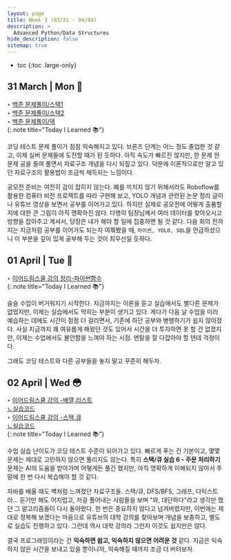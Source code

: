 ```yaml
---
layout: page
title: Week 3 (03/31 - 04/04)
description: >
  Advanced Python/Data Structures
hide_description: false
sitemap: true
---
```


* toc
{:toc .large-only}
## 31 March | Mon 🙂

‣ [백준 문제풀이/스택1](/algorithm/challenges/2025-03-31-02Boj1874/) <br>‣ [백준 문제풀이/스택2](/algorithm/challenges/2025-03-31-01Boj4949/) <br>‣ [백준 문제풀이/덱](/algorithm/challenges/2025-03-30-02Boj2164/) <br>
{:.note title="Today I Learned 📚"}

코딩 테스트 문제 풀이가 점점 익숙해지고 있다. 브론즈 단계는 어느 정도 졸업한 것 같고, 이제 실버 문제들에 도전할 때가 된 듯하다. 아직 속도가 빠르진 않지만, 한 문제 한 문제 공을 들여 풀면서 자료구조 개념을 다시 되짚고 있다. 덕분에 이론적으로만 알고 있던 자료구조의 활용법이 조금씩 체득되는 느낌이다.

공모전 준비는 여전히 감이 잡히지 않는다. 폐를 끼치지 않기 위해서라도 Roboflow를 활용한 컴퓨터 비전 프로젝트를 따라 구현해 보고, YOLO 개념과 관련된 논문 정리 글이나 유튜브 영상을 보면서 공부를 이어가고 있다. 하지만 실제로 공모전에 어떻게 출품할지에 대한 큰 그림이 아직 명확하진 않다. 다행히 팀장님께서 여러 데이터를 찾아오시고 방향을 잡아주고 계셔서, 당장은 내가 해야 할 일에 집중하면 될 것 같다. 다음 회의 전까지는 지금처럼 공부를 이어가도 되는지 여쭤봤을 때, `파이썬, YOLO, SQL`을 언급하셨으니 이 부분을 깊이 있게 공부해 두는 것이 최우선일 듯하다.

## 01 April | Tue 🤔

‣ [이어드림스쿨 강의 정리-파이썬함수](/development/python/2025-04-01-python-클로저/)<br>
{:.note title="Today I Learned 📚"}

슬슬 수업이 버거워지기 시작한다. 지금까지는 이론을 듣고 실습에서도 별다른 문제가 없었지만, 이제는 실습에서도 막히는 부분이 생기고 있다. 게다가 다음 날 수업을 미리 예습하는 데에도 시간이 점점 더 걸리면서, 기존에 하던 공부와 병행하기가 쉽지 않아졌다. 사실 지금까지 꽤 여유롭게 해왔던 것도 있어서 시간을 더 투자하면 못 할 건 없겠지만, 이제는 수업에서도 불안함을 느껴야 하는 시점. 멘탈을 잘 다잡아야 할 텐데 걱정이다.

그래도 코딩 테스트와 다른 공부들을 놓지 말고 꾸준히 해두자.

## 02 April | Wed 😳

‣ [이어드림스쿨 강의 -배열,리스트](/algorithm/2025-04-02-01배열리스트/)<br>[ㄴ실습코드](https://github.com/devyzz/yeardream-python/tree/main/250402%20%EB%B0%B0%EC%97%B4_%EB%A6%AC%EC%8A%A4%ED%8A%B8%20%EC%8B%A4%EC%8A%B5)<br>‣ [이어드림스쿨 강의 -스택,큐](/algorithm/2025-04-02-02스택큐/)<br>[ㄴ실습코드](https://github.com/devyzz/yeardream-python/tree/main/250402%20%EC%8A%A4%ED%83%9D_%ED%81%90%20%EC%8B%A4%EC%8A%B5)<br>{:.note title="Today I Learned 📚"}

수업 실습 난이도가 코딩 테스트 수준이 되어가고 있다. 빠르게 푸는 건 기본이고, 몇몇 문제는 제대로 고민하지 않으면 풀리지도 않는다. 특히 **스택/큐 실습 6 - 주문 처리하기** 문제는 AI의 도움을 받아가며 어떻게든 풀긴 했지만, 아직 명확하게 이해되지 않아서 주말에 한 번 다시 복습해야 할 것 같다.

자바를 배울 때도 벽처럼 느껴졌던 자료구조들. 스택/큐, DFS/BFS, 그래프, 다익스트라... 듣기만 해도 어지럽고, 저걸 풀어내는 사람들을 보며 "와, 대단하다"라고 생각만 했던 그 알고리즘들이 다시 돌아왔다. 한 번은 중요하지 않다고 넘겨버렸지만, 이번에는 제대로 정복해 보겠다는 마음으로 유튜브의 대학 강의를 찾아보며 개념을 보충하고, 별도로 실습도 진행하고 있다. 그런데 역시 대학 강의라 그런지 이것도 쉽지만은 않다.

결국 프로그래밍이라는 건 **익숙하면 쉽고, 익숙하지 않으면 어려운 것** 같다. 지금은 익숙하지 않은 시간을 보내고 있을 뿐이니까, 익숙해질 때까지 조금 더 버텨보자.
